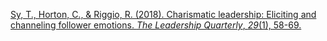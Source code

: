 
[Sy, T., Horton, C., & Riggio, R. (2018). Charismatic leadership: Eliciting and channeling follower emotions. _The Leadership Quarterly_, _29_(1), 58-69.](https://www.sciencedirect.com/science/article/pii/S1048984317300693?casa_token=MKzmqsNPFFEAAAAA:IuF7V9Eu5GFh6eQz-fFtz8ktDqKxq7u8dcNgCSOG_VMsacZpuWP9H1AcJxhbPmMt_L7lVCIXpw)